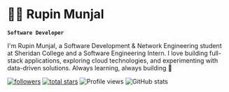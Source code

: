 # 🏄‍♂️ Rupin Munjal

**`Software Developer`**

I'm Rupin Munjal, a Software Development & Network Engineering student at Sheridan College and a Software Engineering Intern. I love building full-stack applications, exploring cloud technologies, and experimenting with data-driven solutions. Always learning, always building 🚀 

   <p align="left">
      <a href="https://github.com/ForrestKnight?tab=followers">
         <img alt="followers" title="Follow me on Github" src="https://custom-icon-badges.demolab.com/github/followers/ForrestKnight?color=236ad3&labelColor=1155ba&style=for-the-badge&logo=person-add&label=Follow&logoColor=white"/></a>
      <a href="https://github.com/ForrestKnight?tab=repositories&sort=stargazers">
         <img alt="total stars" title="Total stars on GitHub" src="https://custom-icon-badges.demolab.com/github/stars/ForrestKnight?color=55960c&style=for-the-badge&labelColor=488207&logo=star"/></a>
        <img src="https://komarev.com/ghpvc/?username=rupinmunjal&style=for-the-badge&color=blue" alt="Profile views"/>
        <img src="https://github-readme-stats.vercel.app/api?username=RupinMunjal&show_icons=true&theme=tokyonight&hide_border=true" alt="GitHub stats"/>
   </p>
